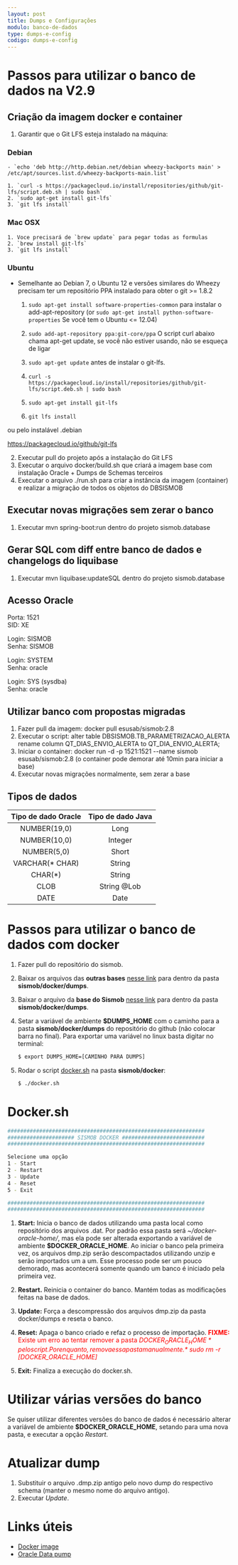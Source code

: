 ```yaml
---
layout: post
title: Dumps e Configurações
modulo: banco-de-dados
type: dumps-e-config
codigo: dumps-e-config
---
```


# Passos para utilizar o banco de dados na V2.9

## Criação da imagem docker e container

1. Garantir que o Git LFS esteja instalado na máquina:

### Debian ###
	- `echo 'deb http://http.debian.net/debian wheezy-backports main' > /etc/apt/sources.list.d/wheezy-backports-main.list`

	1. `curl -s https://packagecloud.io/install/repositories/github/git-lfs/script.deb.sh | sudo bash`
	2. `sudo apt-get install git-lfs`
	3. `git lfs install`



### Mac OSX ###

	1. Voce precisará de `brew update` para pegar todas as formulas
	2. `brew install git-lfs`
	3. `git lfs install`

### Ubuntu ###

- Semelhante ao Debian 7, o Ubuntu 12 e versões similares do Wheezy precisam ter um repositório PPA instalado para obter o git >= 1.8.2

	1. `sudo apt-get install software-properties-common` para instalar o  add-apt-repository (or `sudo apt-get install python-software-properties` Se você tem o Ubuntu <= 12.04)
	2. `sudo add-apt-repository ppa:git-core/ppa`
		O script curl abaixo chama apt-get update, se você não estiver usando, não se esqueça de ligar
	3. `sudo apt-get update` antes de instalar o git-lfs.

	4. `curl -s https://packagecloud.io/install/repositories/github/git-lfs/script.deb.sh | sudo bash`
	5. `sudo apt-get install git-lfs`
	6. `git lfs install`


ou pelo instalável .debian

https://packagecloud.io/github/git-lfs


2. Executar pull do projeto após a instalação do Git LFS
3. Executar o arquivo docker/build.sh que criará a imagem base com instalação Oracle + Dumps de Schemas terceiros
4. Executar o arquivo ./run.sh para criar a instância da imagem (container) e realizar a migração de todos os objetos do DBSISMOB  

## Executar novas migrações sem zerar o banco

1. Executar mvn spring-boot:run dentro do projeto sismob.database  

## Gerar SQL com diff entre banco de dados e changelogs do liquibase

1. Executar mvn liquibase:updateSQL dentro do projeto sismob.database

## Acesso Oracle

Porta: 1521  
SID: XE  

Login: SISMOB  
Senha: SISMOB  

Login: SYSTEM  
Senha: oracle  

Login: SYS (sysdba)  
Senha: oracle  

## Utilizar banco com propostas migradas

1. Fazer pull da imagem: docker pull esusab/sismob:2.8
2. Executar o script: alter table DBSISMOB.TB_PARAMETRIZACAO_ALERTA rename column QT_DIAS_ENVIO_ALERTA to QT_DIA_ENVIO_ALERTA;
3. Iniciar o container: docker run -d -p 1521:1521 --name sismob esusab/sismob:2.8 (o container pode demorar até 10min para iniciar a base)
4. Executar novas migrações normalmente, sem zerar a base

## Tipos de dados

| Tipo de dado Oracle |  Tipo de dado Java |
|:-------------------:|:------------------:|
| NUMBER(19,0)        |  Long              |
| NUMBER(10,0)        |  Integer           |
| NUMBER(5,0)         |  Short             |
| VARCHAR(* CHAR)     |  String            |
| CHAR(*)             |  String            |
| CLOB                |  String @Lob       |
| DATE                |  Date              |


# Passos para utilizar o banco de dados com docker


1. Fazer pull do repositório do sismob.
2. Baixar os arquivos das <b>outras bases</b> <a href="https://drive.google.com/open?id=0B-h414mXnBScSGJZOTViVDY5R0k" target="_blank">nesse link</a> para dentro da pasta <b>sismob/docker/dumps</b>.
3. Baixar o arquivo da <b>base do Sismob</b> <a href="https://drive.google.com/drive/folders/0B7kfNsf4ayKQREYtQThPQUQyamM" target="_blank">nesse link</a> para dentro da pasta <b>sismob/docker/dumps</b>.
4. Setar a variável de ambiente <b>$DUMPS_HOME</b> com o caminho para a pasta <b>sismob/docker/dumps</b> do repositório do github (não colocar barra no final). Para exportar uma variável no linux basta digitar no terminal:

	``` sh
	$ export DUMPS_HOME=[CAMINHO PARA DUMPS]
	```

5. Rodar o script [docker.sh](https://github.com/BruceRodrigues/sismob/blob/homologacao/docker/docker.sh) na pasta <b>sismob/docker</b>:

	```sh
	$ ./docker.sh
	```

# Docker.sh

```sh
##############################################################
##################### SISMOB DOCKER ##########################
##############################################################

Selecione uma opção
1 - Start
2 - Restart
3 - Update
4 - Reset
5 - Exit

##############################################################
##############################################################
```

1. **Start:** Inicia o banco de dados utilizando uma pasta local como repositório dos arquivos .dat. Por padrão essa pasta será *~/docker-oracle-home/*, mas ela pode ser alterada exportando a variável de ambiente **$DOCKER_ORACLE_HOME**. Ao iniciar o banco pela primeira vez, os arquivos dmp.zip serão descompactados utilizando unzip e serão importados um a um. Esse processo pode ser um pouco demorado, mas acontecerá somente quando um banco é iniciado pela primeira vez.

2. **Restart.** Reinicia o container do banco. Mantém todas as modificações feitas na base de dados.

3. **Update:** Força a descompressão dos arquivos dmp.zip da pasta docker/dumps e reseta o banco.

4. **Reset:** Apaga o banco criado e refaz o processo de importação. <span style="color: red">**FIXME:** Existe um erro ao tentar remover a pasta *$DOCKER_ORACLE_HOME* pelo script. Por enquanto, remova essa pasta manualmente. *$ sudo rm -r [DOCKER_ORACLE_HOME]*</span>

5. **Exit:** Finaliza a execução do docker.sh.

# Utilizar várias versões do banco

Se quiser utilizar diferentes versões do banco de dados é necessário alterar a variável de ambiente **$DOCKER_ORACLE_HOME**, setando para uma nova pasta, e executar a opção *Restart*.

# Atualizar dump

1. Substituir o arquivo .dmp.zip antigo pelo novo dump do respectivo schema (manter o mesmo nome do arquivo antigo).
2. Executar *Update*.

# Links úteis

* [Docker image](https://hub.docker.com/r/sath89/oracle-12c/)
* [Oracle Data pump](https://oracle-base.com/articles/10g/oracle-data-pump-10g)
